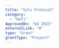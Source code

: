 ```yaml
---
title: "Solv Protocol"
category:
  - "Defi"
ApprovedOn: "Q4 2023"
externalLink: "#"
type: "Grant"
grantType: "Project"
---
```

